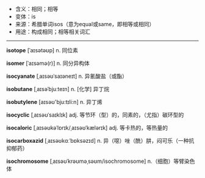 - <span class="definition">含义：相同；相等</span>
- <span class="definition">变体：is</span>
- <span class="definition">来源：希腊单词isos（意为equal或same，即相等或相同）</span>
- <span class="definition">用途：构成相同；相等相关词汇</span>

---

<span class="vocabulary">**isotope**</span> [ˈaɪsətəʊp] n. 同位素 

<span class="vocabulary">**isomer**</span> [ˈaɪsəmə(r)] n. 同分异构体

<span class="vocabulary">**isocyanate**</span> [ˌaɪsəʊˈsaɪəneɪt] n. 异氰酸盐（或酯）

<span class="vocabulary">**isobutane**</span> [ˌaɪsəˈbjuːteɪn] n. [化学] 异丁烷

<span class="vocabulary">**isobutylene**</span> [aɪsəʊ'bju:tɪli:n] n. 异丁烯

<span class="vocabulary">**isocyclic**</span> [ˌaɪsəʊˈsaɪklɪk] adj. 等节环（型）的，同素的，（尤指）碳环型的

<span class="vocabulary">**isocaloric**</span> [ˌaɪsəʊkəˈlɒrɪk/ˌaɪsəʊˈkælərɪk] adj. 等卡热的，等热量的

<span class="vocabulary">**isocarboxazid**</span> [ˌaɪsəʊkɑːˈbɒksəzɪd] n. 异（噁）唑（酰）肼，闷可乐（一种抗抑郁药）

<span class="vocabulary">**isochromosome**</span> [ˌaɪsəʊˈkrəʊməˌsəʊm/isochromosome] n.（细胞）等臂染色体 
